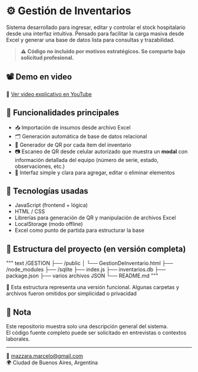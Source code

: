# ⚙️ Gestión de Inventarios

Sistema desarrollado para ingresar, editar y controlar el stock hospitalario desde una interfaz intuitiva. Pensado para facilitar la carga masiva desde Excel y generar una base de datos lista para consultas y trazabilidad.

> ⚠️ **Código no incluido por motivos estratégicos. Se comparte bajo solicitud profesional.**

## 📽️ Demo en video

🎥 [Ver video explicativo en YouTube](https://www.youtube.com/watch?v=KJV5SbuOCN0&t=16s)

## 🧩 Funcionalidades principales

- 📥 Importación de insumos desde archivo Excel
- 🗂️ Generación automática de base de datos relacional
- 📲 Generador de QR por cada ítem del inventario
- 📷 Escaneo de QR desde celular autorizado que muestra un **modal** con información detallada del equipo (número de serie, estado, observaciones, etc.)
- 🧼 Interfaz simple y clara para agregar, editar o eliminar elementos

## 🔧 Tecnologías usadas

- JavaScript (frontend + lógica)
- HTML / CSS
- Librerías para generación de QR y manipulación de archivos Excel
- LocalStorage (modo offline)
- Excel como punto de partida para estructurar la base

## 📁 Estructura del proyecto (en versión completa)

""" text
/GESTION
├── /public
│   └── GestionDeInventario.html
├── /node_modules
├── /sqlite
├── index.js
├── inventarios.db
├── package.json
├── varios archivos JSON
└── README.md
"""

📌 Esta estructura representa una versión funcional. Algunas carpetas y archivos fueron omitidos por simplicidad o privacidad

## 💬 Nota

Este repositorio muestra solo una descripción general del sistema.  
El código fuente completo puede ser solicitado en entrevistas o contextos laborales.

---

📧 mazzara.marcelo@gmail.com  
🌍 Ciudad de Buenos Aires, Argentina
